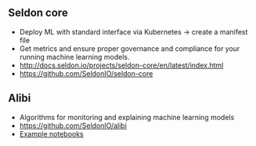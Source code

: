## Seldon core
* Deploy ML with standard interface via Kubernetes -> create a manifest file
* Get metrics and ensure proper governance and compliance for your running machine learning models.
* http://docs.seldon.io/projects/seldon-core/en/latest/index.html
* https://github.com/SeldonIO/seldon-core


## Alibi
* Algorithms for monitoring and explaining machine learning models
* https://github.com/SeldonIO/alibi
* [Example notebooks](https://github.com/SeldonIO/alibi/tree/23ac1b1ead029de6a80499e4cf0fd3deb00825dd/examples)
